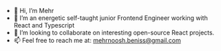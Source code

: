 - 👋 Hi, I’m Mehr 
- 👀 I’m an energetic self-taught junior Frontend Engineer working with React and Typescript
- 💞️ I’m looking to collaborate on interesting open-source React projects.
- 📫 Feel free to reach me at: mehrnoosh.beniss@gmail.com

<!---
mehrbeniss/mehrbeniss is a ✨ special ✨ repository because its `README.md` (this file) appears on your GitHub profile.
You can click the Preview link to take a look at your changes.
--->

